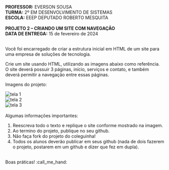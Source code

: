<div>
    <strong>PROFESSOR:</strong> EVERSON SOUSA<br>
    <strong>TURMA:</strong> 2º EM DESENVOLVIMENTO DE SISTEMAS<br>
    <strong>ESCOLA:</strong> EEEP DEPUTADO ROBERTO MESQUITA
</div><br>

<div>
    <strong>PROJETO 2 – CRIANDO UM SITE COM NAVEGAÇÃO</strong><br>
    <strong>DATA DE ENTREGA:</strong> 15 de fevereiro de 2024
</div><br>

<div>
    <p>Você foi encarregado de criar a estrutura inicial em HTML de um site para uma empresa de soluções de tecnologia.</p>
    <p>Crie um site usando HTML, utilizando as imagens abaixo como referência. O site deverá possuir 3 páginas, início, serviços e contato, e também deverá permitir a navegação entre essas páginas.</p>
    <p>Imagens do projeto:</p>
    <img src="https://cdn.areademembros.com/files/instancia_1851/editor/ekHGw1UrN3ksvtyYFZqV2dQv7e8zxIXkPHwJzX7z.png" alt="tela 1"><br>
    <img src="https://cdn.areademembros.com/files/instancia_1851/editor/UvyK5YBJvLAtjZBCC4oRj3uNAo67RUHXlZ7Ec3G0.png" alt="tela 2"><br>
    <img src="https://cdn.areademembros.com/files/instancia_1851/editor/B6Zlbg8lrdlsIRxTK753tLSWvFDw1cEpJtcF40r7.png" alt="tela 3"><br>
</div><br>

<div>
    Algumas informações importantes:
    <ol>
        <li>Reescreva todo o texto e replique o site conforme mostrado na imagem.</li>
        <li>Ao termino do projeto, publique no seu github.</li>
        <li>Não faça fork do projeto do coleguinha!</li>
        <li>Todos os alunos deverão publicar em seus github (nada de dois fazerem o projeto, postarem em um github e dizer que fez em dupla).</li>
    </ol> 
</div>
<br>
<div>
    Boas práticas! :call_me_hand:
</div>
